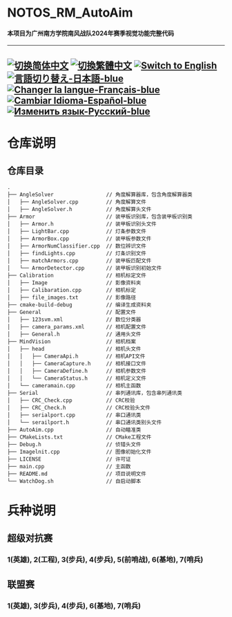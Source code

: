 # NOTOS_RM_AutoAim
#### 本项目为广州南方学院南风战队2024年赛季视觉功能完整代码

---
[![切换简体中文](https://img.shields.io/badge/切换语言-简体中文-blue)](https://github.com/lizuju/NOTOS_RM_AutoAim/blob/main/README/README.zh-cn.md)
[![切換繁體中文](https://img.shields.io/badge/切換語言-繁體中文-blue)](https://github.com/lizuju/NOTOS_RM_AutoAim/blob/main/README/README.zh-tc.md)
[![Switch to English](https://img.shields.io/badge/Switch-English-blue)](https://github.com/lizuju/NOTOS_RM_AutoAim/blob/main/README.md)
[![言語切り替え-日本語-blue](https://img.shields.io/badge/言語切り替え-日本語-blue)](https://github.com/lizuju/NOTOS_RM_AutoAim/blob/main/README/README.jp.md)
[![Changer la langue-Français-blue](https://img.shields.io/badge/Changer%20la%20langue-Fran%C3%A7ais-blue)](https://github.com/lizuju/NOTOS_RM_AutoAim/blob/main/README/README.fr.md)
[![Cambiar Idioma-Español-blue](https://img.shields.io/badge/Cambiar%20Idioma-Espa%C3%B1ol-blue)](https://github.com/lizuju/NOTOS_RM_AutoAim/blob/main/README/README.es.md)
[![Изменить язык-Русский-blue](https://img.shields.io/badge/Изменить%20язык-Русский-blue)](https://github.com/lizuju/NOTOS_RM_AutoAim/blob/main/README/README.ru.md)
---

# 仓库说明

## 仓库目录
    .
    ├── AngleSolver                 // 角度解算器库，包含角度解算器类
    │   ├── AngleSolver.cpp         // 角度解算文件
    │   ├── AngleSolver.h           // 角度解算头文件
    ├── Armor                       // 装甲板识别库，包含装甲板识别类
    │   ├── Armor.h                 // 装甲板识别头文件
    │   ├── LightBar.cpp            // 灯条参数文件
    │   ├── ArmorBox.cpp            // 装甲板参数文件
    │   ├── ArmorNumClassifier.cpp  // 数位辨识文件
    │   ├── findLights.cpp          // 灯条识别文件
    │   ├── matchArmors.cpp         // 装甲板匹配文件
    │   └── ArmorDetector.cpp       // 装甲板识别初始文件
    ├── Calibration                 // 相机标定文件
    │   ├── Image                   // 影像资料夹
    │   ├── Calibaration.cpp        // 相机标定
    │   ├── file_images.txt         // 影像路径
    ├── cmake-build-debug           // 编译生成资料夹
    ├── General                     // 配置文件
    │   ├── 123svm.xml              // 数位分类器
    │   ├── camera_params.xml     	// 相机配置文件
    │   ├── General.h               // 通用头文件
    ├── MindVision                  // 相机档案
    │   ├── head                    // 相机头文件
    │   │   ├── CameraApi.h         // 相机API文件
    │   │   ├── CameraCapture.h     // 相机接口文件
    │   │   ├── CameraDefine.h      // 相机参数文件
    │   │   └── CameraStatus.h      // 相机定义文件
    │   └── cameramain.cpp          // 相机主函数
    ├── Serial                      // 串列通讯库，包含串列通讯类
    │   ├── CRC_Check.cpp           // CRC校验
    │   ├── CRC_Check.h             // CRC校验头文件
    │   ├── serialport.cpp          // 串口通讯类
    │   └── serailport.h            // 串口通讯类别头文件
    ├── AutoAim.cpp                 // 自动瞄准类
    ├── CMakeLists.txt              // CMake工程文件 
    ├── Debug.h                     // 侦错头文件
    ├── Imagelnit.cpp               // 图像初始化文件
    ├── LICENSE                     // 许可证 
    ├── main.cpp                    // 主函数
    ├── README.md                   // 项目说明文件
    └── WatchDog.sh                 // 自启动脚本

# 兵种说明

## 超级对抗赛
### 1(英雄), 2(工程), 3(步兵), 4(步兵), 5(前哨战), 6(基地), 7(哨兵)

## 联盟赛
### 1(英雄), 3(步兵), 4(步兵), 6(基地), 7(哨兵)